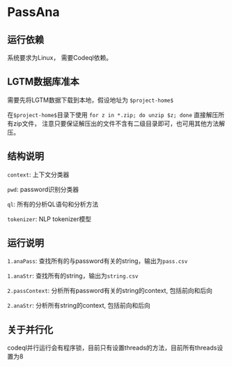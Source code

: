 # PassAna

## 运行依赖
系统要求为Linux，
需要Codeql依赖。

## LGTM数据库准本
需要先将LGTM数据下载到本地，假设地址为 `$project-home$`

在`$project-home$`目录下使用 `for z in *.zip; do unzip $z; done` 直接解压所有zip文件，
注意只要保证解压出的文件不含有二级目录即可，也可用其他方法解压。

## 结构说明
`context`: 上下文分类器

`pwd`: password识别分类器

`ql`: 所有的分析QL语句和分析方法

`tokenizer`: NLP tokenizer模型


## 运行说明

`1.anaPass`: 查找所有的与password有关的string，输出为`pass.csv`

`1.anaStr`: 查找所有的string，输出为`string.csv`

`2.passContext`: 分析所有password有关的string的context, 包括前向和后向

`2.anaStr`: 分析所有string的context, 包括前向和后向

## 关于并行化
codeql并行运行会有程序锁，目前只有设置threads的方法，目前所有threads设置为8


